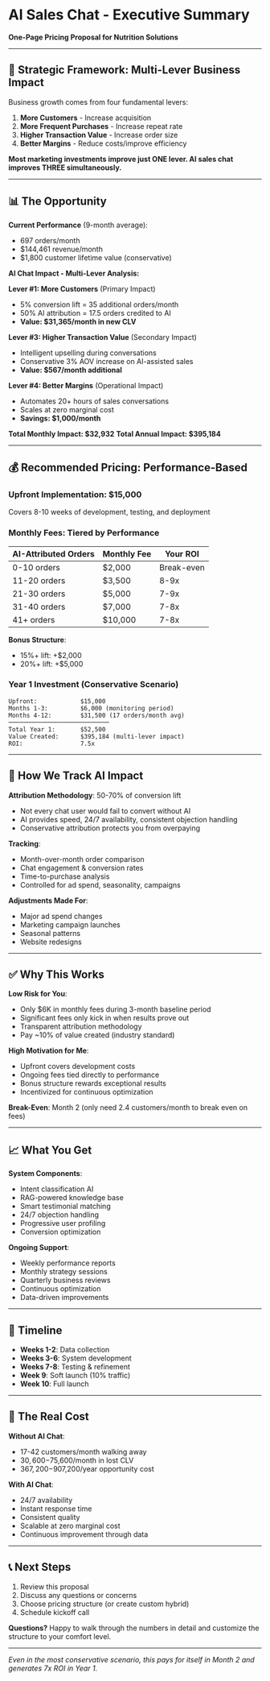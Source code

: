# AI Sales Chat - Executive Summary
**One-Page Pricing Proposal for Nutrition Solutions**

---

## 🎯 Strategic Framework: Multi-Lever Business Impact

Business growth comes from four fundamental levers:
1. **More Customers** - Increase acquisition
2. **More Frequent Purchases** - Increase repeat rate
3. **Higher Transaction Value** - Increase order size
4. **Better Margins** - Reduce costs/improve efficiency

**Most marketing investments improve just ONE lever. AI sales chat improves THREE simultaneously.**

---

## 📊 The Opportunity

**Current Performance** (9-month average):
- 697 orders/month
- $144,461 revenue/month
- $1,800 customer lifetime value (conservative)

**AI Chat Impact - Multi-Lever Analysis:**

**Lever #1: More Customers** (Primary Impact)
- 5% conversion lift = 35 additional orders/month
- 50% AI attribution = 17.5 orders credited to AI
- **Value: $31,365/month in new CLV**

**Lever #3: Higher Transaction Value** (Secondary Impact)
- Intelligent upselling during conversations
- Conservative 3% AOV increase on AI-assisted sales
- **Value: $567/month additional**

**Lever #4: Better Margins** (Operational Impact)
- Automates 20+ hours of sales conversations
- Scales at zero marginal cost
- **Savings: $1,000/month**

**Total Monthly Impact: $32,932**
**Total Annual Impact: $395,184**

---

## 💰 Recommended Pricing: Performance-Based

### Upfront Implementation: $15,000
Covers 8-10 weeks of development, testing, and deployment

### Monthly Fees: Tiered by Performance

| AI-Attributed Orders | Monthly Fee | Your ROI |
|---------------------|-------------|----------|
| 0-10 orders | $2,000 | Break-even |
| 11-20 orders | $3,500 | 8-9x |
| 21-30 orders | $5,000 | 7-9x |
| 31-40 orders | $7,000 | 7-8x |
| 41+ orders | $10,000 | 7-8x |

**Bonus Structure**:
- 15%+ lift: +$2,000
- 20%+ lift: +$5,000

### Year 1 Investment (Conservative Scenario)
```
Upfront:            $15,000
Months 1-3:         $6,000 (monitoring period)
Months 4-12:        $31,500 (17 orders/month avg)
────────────────────────────
Total Year 1:       $52,500
Value Created:      $395,184 (multi-lever impact)
ROI:                7.5x
```

---

## 🎯 How We Track AI Impact

**Attribution Methodology**: 50-70% of conversion lift
- Not every chat user would fail to convert without AI
- AI provides speed, 24/7 availability, consistent objection handling
- Conservative attribution protects you from overpaying

**Tracking**:
- Month-over-month order comparison
- Chat engagement & conversion rates
- Time-to-purchase analysis
- Controlled for ad spend, seasonality, campaigns

**Adjustments Made For**:
- Major ad spend changes
- Marketing campaign launches
- Seasonal patterns
- Website redesigns

---

## ✅ Why This Works

**Low Risk for You**:
- Only $6K in monthly fees during 3-month baseline period
- Significant fees only kick in when results prove out
- Transparent attribution methodology
- Pay ~10% of value created (industry standard)

**High Motivation for Me**:
- Upfront covers development costs
- Ongoing fees tied directly to performance
- Bonus structure rewards exceptional results
- Incentivized for continuous optimization

**Break-Even**: Month 2 (only need 2.4 customers/month to break even on fees)

---

## 📈 What You Get

**System Components**:
- Intent classification AI
- RAG-powered knowledge base
- Smart testimonial matching
- 24/7 objection handling
- Progressive user profiling
- Conversion optimization

**Ongoing Support**:
- Weekly performance reports
- Monthly strategy sessions
- Quarterly business reviews
- Continuous optimization
- Data-driven improvements

---

## 🚀 Timeline

- **Weeks 1-2**: Data collection
- **Weeks 3-6**: System development
- **Weeks 7-8**: Testing & refinement
- **Week 9**: Soft launch (10% traffic)
- **Week 10**: Full launch

---

## 💭 The Real Cost

**Without AI Chat**:
- 17-42 customers/month walking away
- $30,600-$75,600/month in lost CLV
- $367,200-$907,200/year opportunity cost

**With AI Chat**:
- 24/7 availability
- Instant response time
- Consistent quality
- Scalable at zero marginal cost
- Continuous improvement through data

---

## 📞 Next Steps

1. Review this proposal
2. Discuss any questions or concerns
3. Choose pricing structure (or create custom hybrid)
4. Schedule kickoff call

**Questions?** Happy to walk through the numbers in detail and customize the structure to your comfort level.

---

*Even in the most conservative scenario, this pays for itself in Month 2 and generates 7x ROI in Year 1.*
